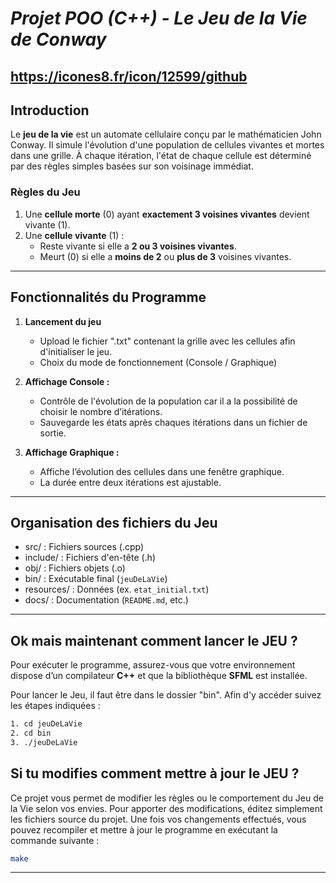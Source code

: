 # *Projet POO (C++) - Le Jeu de la Vie de Conway*
https://icones8.fr/icon/12599/github
---

## **Introduction**

Le **jeu de la vie** est un automate cellulaire conçu par le mathématicien John Conway. Il simule l'évolution d'une population de cellules vivantes et mortes dans une grille. À chaque itération, l'état de chaque cellule est déterminé par des règles simples basées sur son voisinage immédiat.

### **Règles du Jeu**
1. Une **cellule morte** (0) ayant **exactement 3 voisines vivantes** devient vivante (1).
2. Une **cellule vivante** (1) :
   - Reste vivante si elle a **2 ou 3 voisines vivantes**.
   - Meurt (0) si elle a **moins de 2** ou **plus de 3** voisines vivantes.

---

## **Fonctionnalités du Programme**

1. **Lancement du jeu**
   - Upload le fichier ".txt" contenant la grille avec les cellules afin d'initialiser le jeu. 
   - Choix du mode de fonctionnement (Console / Graphique) 

2. **Affichage Console :**
   - Contrôle de l'évolution de la population car il a la possibilité de choisir le nombre d’itérations.
   - Sauvegarde les états après chaques itérations dans un fichier de sortie.

3. **Affichage Graphique :**
   - Affiche l’évolution des cellules dans une fenêtre graphique.
   - La durée entre deux itérations est ajustable.

---

## **Organisation des fichiers du Jeu**

- src/ : Fichiers sources (.cpp)
- include/ : Fichiers d'en-tête (.h)
- obj/ : Fichiers objets (.o)
- bin/ : Exécutable final (`jeuDeLaVie`)
- resources/ : Données (ex. `etat_initial.txt`)
- docs/ : Documentation (`README.md`, etc.)

---

## **Ok mais maintenant comment lancer le JEU ?**
Pour exécuter le programme, assurez-vous que votre environnement dispose d’un compilateur **C++** et que la bibliothèque **SFML** est installée.

Pour lancer le Jeu, il faut être dans le dossier "bin". Afin d'y accéder suivez les étapes indiquées :

```bash
1. cd jeuDeLaVie
2. cd bin
3. ./jeuDeLaVie
```
## **Si tu modifies comment mettre à jour le JEU ?**

Ce projet vous permet de modifier les règles ou le comportement du Jeu de la Vie selon vos envies. Pour apporter des modifications, éditez simplement les fichiers source du projet. Une fois vos changements effectués, vous pouvez recompiler et mettre à jour le programme en exécutant la commande suivante :

```bash
make
```

---
